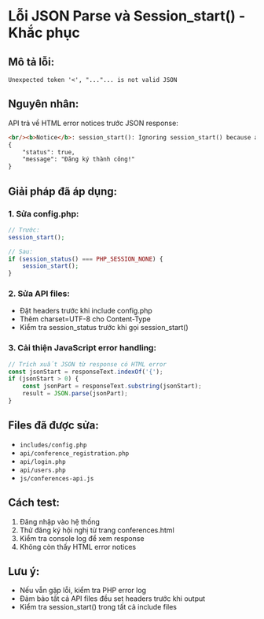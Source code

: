 # Lỗi JSON Parse và Session_start() - Khắc phục

## Mô tả lỗi:
```
Unexpected token '<', "..."... is not valid JSON
```

## Nguyên nhân:
API trả về HTML error notices trước JSON response:
```html
<br/><b>Notice</b>: session_start(): Ignoring session_start() because a session is already active in <b>C:\xampp\htdocs\confab-web-oasis\includes\config.php</b> on line <b>26</b><br/>
{
    "status": true,
    "message": "Đăng ký thành công!"
}
```

## Giải pháp đã áp dụng:

### 1. Sửa config.php:
```php
// Trước:
session_start();

// Sau:
if (session_status() === PHP_SESSION_NONE) {
    session_start();
}
```

### 2. Sửa API files:
- Đặt headers trước khi include config.php
- Thêm charset=UTF-8 cho Content-Type
- Kiểm tra session_status trước khi gọi session_start()

### 3. Cải thiện JavaScript error handling:
```javascript
// Trích xuất JSON từ response có HTML error
const jsonStart = responseText.indexOf('{');
if (jsonStart > 0) {
    const jsonPart = responseText.substring(jsonStart);
    result = JSON.parse(jsonPart);
}
```

## Files đã được sửa:
- `includes/config.php`
- `api/conference_registration.php`
- `api/login.php` 
- `api/users.php`
- `js/conferences-api.js`

## Cách test:
1. Đăng nhập vào hệ thống
2. Thử đăng ký hội nghị từ trang conferences.html
3. Kiểm tra console log để xem response
4. Không còn thấy HTML error notices

## Lưu ý:
- Nếu vẫn gặp lỗi, kiểm tra PHP error log
- Đảm bảo tất cả API files đều set headers trước khi output
- Kiểm tra session_start() trong tất cả include files

